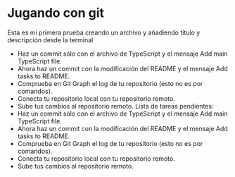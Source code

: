 # Jugando con git

 Esta es mi primera prueba creando un archivo y añadiendo título y descripción desde la terminal
- Haz un commit sólo con el archivo de TypeScript y el mensaje Add main TypeScript file.
 - Ahora haz un commit con la modificación del README y el mensaje Add tasks to README.
 - Comprueba en Git Graph el log de tu repositorio (esto no es por comandos).
 - Conecta tu repositorio local con tu repositorio remoto.
 - Sube tus cambios al repositorio remoto.
Lista de tareas pendientes:
 - Haz un commit sólo con el archivo de TypeScript y el mensaje Add main TypeScript file.
 - Ahora haz un commit con la modificación del README y el mensaje Add tasks to README.
 - Comprueba en Git Graph el log de tu repositorio (esto no es por comandos).
 - Conecta tu repositorio local con tu repositorio remoto.
 - Sube tus cambios al repositorio remoto.
